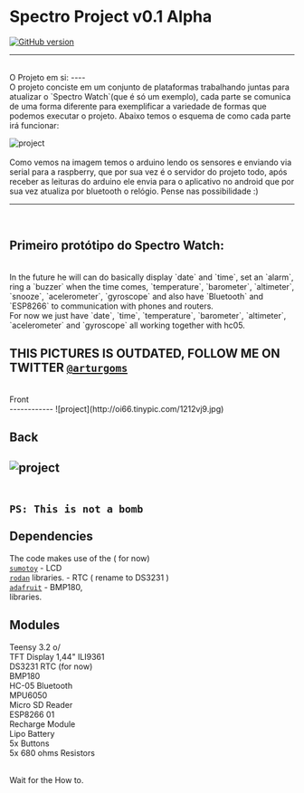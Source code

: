 Spectro Project v0.1 Alpha
=========
[![GitHub version](https://img.shields.io/badge/release-initial-brightgreen.svg)](https://github.com/arturgoms/Spectro-Project)
__________
<br>
O Projeto em si:
----
<br>
O projeto conciste em um conjunto de plataformas trabalhando juntas para atualizar o `Spectro Watch`(que é só um exemplo), cada parte se comunica de uma forma diferente para exemplificar a variedade de formas que podemos executar o projeto. Abaixo temos o esquema de como cada parte irá funcionar:

![project](http://i64.tinypic.com/245bhc6.png)<br>
<br> 
Como vemos na imagem temos o arduino lendo os sensores e enviando via serial para a raspberry, que por sua vez é o servidor do projeto todo, após receber as leituras do arduino ele envia para o aplicativo no android que por sua vez atualiza por bluetooth o relógio. Pense nas possibilidade :)

__________

<br>

Primeiro protótipo do Spectro Watch:
-------
<br>
In the future he will can do basically display `date` and `time`, set an `alarm`, ring a `buzzer` when the time comes, `temperature`, `barometer`, `altimeter`, `snooze`, `acelerometer`, `gyroscope` and also have `Bluetooth` and `ESP8266` to communication with phones and routers.<br>
For now we just have `date`, `time`, `temperature`, `barometer`, `altimeter`, `acelerometer` and `gyroscope` all working together with hc05. <br>

THIS PICTURES IS OUTDATED, FOLLOW ME ON TWITTER [`@arturgoms`](https://twitter.com/arturgoms)<br>
--------------------------------------------------------------------------------------------------------------

<br>
Front <br>
------------
![project](http://oi66.tinypic.com/1212vj9.jpg)<br>

Back <br>
------------
![project](http://i63.tinypic.com/1smutd.jpg)<br>
<br>
<br>
`PS: This is not a bomb`
<br>
<br>
Dependencies
------------

The code makes use of the ( for now)<br>
[`sumotoy`](https://github.com/sumotoy/TFT_ILI9163C) - LCD<br>
[`rodan`](https://github.com/rodan/ds3231) libraries. - RTC ( rename to DS3231 )<br>
[`adafruit`](https://github.com/adafruit/Adafruit-BMP085-Library) - BMP180, <br>libraries.<br>

Modules 
------------

Teensy 3.2 o/ <br>
TFT Display 1,44" ILI9361 <br>
DS3231 RTC (for now) <br>
BMP180<br>
HC-05 Bluetooth <br>
MPU6050 <br>
Micro SD Reader <br>
ESP8266 01 <br>
Recharge Module <br>
Lipo Battery <br>
5x Buttons<br>
5x 680 ohms Resistors <br>

<br>
Wait for the How to.
